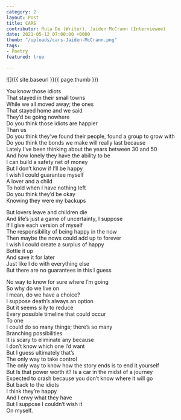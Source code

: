 ```yaml
---
category: 2
layout: Post
title: CARS
contributor: Rula De (Writer), Jaiden McCrann (Interviewee)
date: 2021-05-12 07:00:00 +0000
thumb: "/uploads/cars-Jaiden-McCrann.png"
tags: 
- Poetry
featured: true

---
```

![]({{ site.baseurl }}{{ page.thumb }})

You know those idiots  
That stayed in their small towns  
While we all moved away; the ones  
That stayed home and we said  
They’d be going nowhere  
Do you think those idiots are happier  
Than us  
Do you think they’ve found their people, found a group to grow with  
Do you think the bonds we make will really last because  
Lately I’ve been thinking about the years between 30 and 50  
And how lonely they have the ability to be  
I can build a safety net of money  
But I don’t know if I’ll be happy  
I wish I could guarantee myself  
A lover and a child  
To hold when I have nothing left  
Do you think they’d be okay  
Knowing they were my backups  

But lovers leave and children die  
And life’s just a game of uncertainty, I suppose  
If I give each version of myself  
The responsibility of being happy in the now  
Then maybe the nows could add up to forever  
I wish I could create a surplus of happy  
Bottle it up  
And save it for later  
Just like I do with everything else  
But there are no guarantees in this I guess  

No way to know for sure where I’m going  
So why do we live on  
I mean, do we have a choice?  
I suppose death’s always an option  
But it seems silly to reduce  
Every possible timeline that could occur  
To one  
I could do so many things; there’s so many  
Branching possibilities  
It is scary to eliminate any because  
I don’t know which one I’d want  
But I guess ultimately that’s  
The only way to take control  
The only way to know how the story ends is to end it yourself  
But Is that power worth it? Is a car in the midst of a journey  
Expected to crash because you don’t know where it will go  
But back to the idiots  
I think they’re happy  
And I envy what they have  
But I suppose I couldn’t wish it  
On myself.  